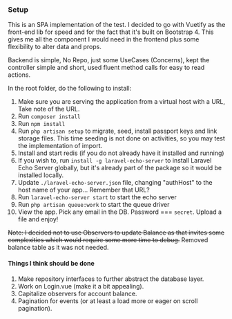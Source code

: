 ### Setup

This is an SPA implementation of the test. I decided to go with Vuetify as the front-end lib for speed and for the fact that it's built on Bootstrap 4.
This gives me all the component I would need in the frontend plus some flexibility to alter data and props.

Backend is simple, No Repo, just some UseCases (Concerns), kept the controller simple and short, used fluent method calls for easy to read actions. 

In the root folder, do the following to install:

1. Make sure you are serving the application from a virtual host with a URL, Take note of the URL.
2. Run `composer install`
3. Run `npm install`
4. Run `php artisan setup` to migrate, seed, install passport keys and link storage files. This time seeding is not done on activities, so you may test the implementation of import.
5. Install and start redis (if you do not already have it installed and running)
6. If you wish to, run `install -g laravel-echo-server` to install Laravel Echo Server globally, but it's already part of the package so it would be installed locally.
7. Update `./laravel-echo-server.json` file, changing "authHost" to the host name of your app... Remember that URL?
8. Run `laravel-echo-server start` to start the echo server
9. Run `php artisan queue:work` to start the queue driver
10. View the app. Pick any email in the DB. Password === `secret`. Upload a file and enjoy!

~~Note: I decided not to use Observers to update Balance as that invites some complexities which would require some more time to debug.~~
Removed balance table as it was not needed. 


#### Things I think should be done

1. Make repository interfaces to further abstract the database layer.
2. Work on Login.vue (make it a bit appealing).
3. Capitalize observers for account balance.
4. Pagination for events (or at least a load more or eager on scroll pagination).
